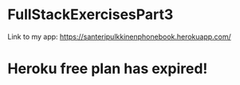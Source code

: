 # FullStackExercisesPart3
Link to my app: https://santeripulkkinenphonebook.herokuapp.com/
# Heroku free plan has expired!
